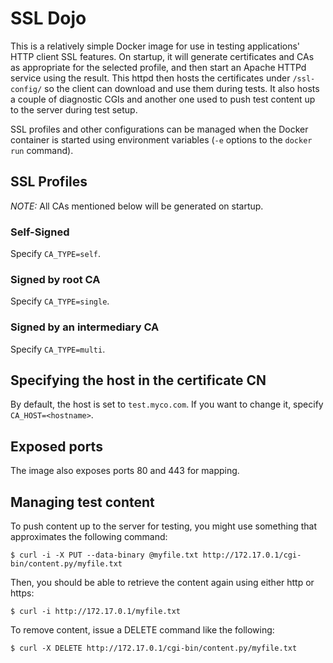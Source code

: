 # SSL Dojo

This is a relatively simple Docker image for use in testing applications' HTTP client SSL features. On startup, it will generate certificates and CAs as appropriate for the selected profile, and then start an Apache HTTPd service using the result. This httpd then hosts the certificates under `/ssl-config/` so the client can download and use them during tests. It also hosts a couple of diagnostic CGIs and another one used to push test content up to the server during test setup.

SSL profiles and other configurations can be managed when the Docker container is started using environment variables (`-e` options to the `docker run` command).

## SSL Profiles

*NOTE:* All CAs mentioned below will be generated on startup.

### Self-Signed

Specify `CA_TYPE=self`.

### Signed by root CA

Specify `CA_TYPE=single`.

### Signed by an intermediary CA

Specify `CA_TYPE=multi`.

## Specifying the host in the certificate CN

By default, the host is set to `test.myco.com`. If you want to change it, specify `CA_HOST=<hostname>`.

## Exposed ports

The image also exposes ports 80 and 443 for mapping.

## Managing test content

To push content up to the server for testing, you might use something that approximates the following command:

    $ curl -i -X PUT --data-binary @myfile.txt http://172.17.0.1/cgi-bin/content.py/myfile.txt

Then, you should be able to retrieve the content again using either http or https:

    $ curl -i http://172.17.0.1/myfile.txt

To remove content, issue a DELETE command like the following:

    $ curl -X DELETE http://172.17.0.1/cgi-bin/content.py/myfile.txt
